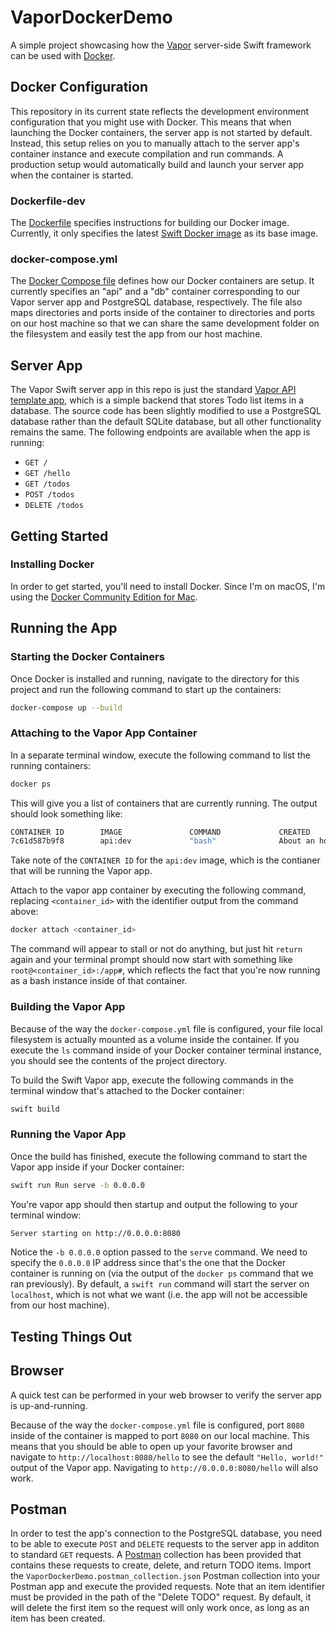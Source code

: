 # VaporDockerDemo

A simple project showcasing how the [Vapor](https://vapor.codes) server-side Swift framework can be used with [Docker](https://www.docker.com/).

## Docker Configuration

This repository in its current state reflects the development environment configuration that you might use with Docker. This means that when launching the Docker containers, the server app is not started by default. Instead, this setup relies on you to manually attach to the server app's container instance and execute compilation and run commands. A production setup would automatically build and launch your server app when the container is started.

### Dockerfile-dev

The [Dockerfile](https://docs.docker.com/develop/develop-images/dockerfile_best-practices/) specifies instructions for building our Docker image. Currently, it only specifies the latest [Swift Docker image](https://hub.docker.com/_/swift/) as its base image.

### docker-compose.yml

The [Docker Compose file](https://docs.docker.com/compose/compose-file/) defines how our Docker containers are setup. It currently specifies an "api" and a "db" container corresponding to our Vapor server app and PostgreSQL database, respectively. The file also maps directories and ports inside of the container to directories and ports on our host machine so that we can share the same development folder on the filesystem and easily test the app from our host machine.

## Server App

The Vapor Swift server app in this repo is just the standard [Vapor API template app](https://github.com/vapor/api-template), which is a simple backend that stores Todo list items in a database. The source code has been slightly modified to use a PostgreSQL database rather than the default SQLite database, but all other functionality remains the same. The following endpoints are available when the app is running:

* `GET /`
* `GET /hello`
* `GET /todos`
* `POST /todos`
* `DELETE /todos`

## Getting Started

### Installing Docker

In order to get started, you'll need to install Docker. Since I'm on macOS, I'm using the [Docker Community Edition for Mac](https://store.docker.com/editions/community/docker-ce-desktop-mac).

## Running the App

### Starting the Docker Containers

Once Docker is installed and running, navigate to the directory for this project and run the following command to start up the containers:

```bash
docker-compose up --build
```

### Attaching to the Vapor App Container

In a separate terminal window, execute the following command to list the running containers:

```bash
docker ps
```

This will give you a list of containers that are currently running. The output should look something like:

```bash
CONTAINER ID        IMAGE               COMMAND             CREATED             STATUS              PORTS                    NAMES
7c61d587b9f8        api:dev             "bash"              About an hour ago   Up About an hour    0.0.0.0:8080->8080/tcp   vapordockerdemo_api_1
```

Take note of the `CONTAINER ID` for the `api:dev` image, which is the contianer that will be running the Vapor app.

Attach to the vapor app container by executing the following command, replacing `<container_id>` with the identifier output from the command above:

```bash
docker attach <container_id>
```

The command will appear to stall or not do anything, but just hit `return` again and your terminal prompt should now start with something like `root@<container_id>:/app#`, which reflects the fact that you're now running as a bash instance inside of that container.

### Building the Vapor App

Because of the way the `docker-compose.yml` file is configured, your file local filesystem is actually mounted as a volume inside the container. If you execute the `ls` command inside of your Docker container terminal instance, you should see the contents of the project directory.

To build the Swift Vapor app, execute the following commands in the terminal window that's attached to the Docker container:

```bash
swift build
```

### Running the Vapor App

Once the build has finished, execute the following command to start the Vapor app inside if your Docker container:

```bash
swift run Run serve -b 0.0.0.0
```

You're vapor app should then startup and output the following to your terminal window:

```bash
Server starting on http://0.0.0.0:8080
```

Notice the `-b 0.0.0.0` option passed to the `serve` command. We need to specify the `0.0.0.0` IP address since that's the one that the Docker container is running on (via the output of the `docker ps` command that we ran previously). By default, a `swift run` command will start the server on `localhost`, which is not what we want (i.e. the app will not be accessible from our host machine).

## Testing Things Out

## Browser

A quick test can be performed in your web browser to verify the server app is up-and-running.

Because of the way the `docker-compose.yml` file is configured, port `8080` inside of the container is mapped to port `8080` on our local machine. This means that you should be able to open up your favorite browser and navigate to `http://localhost:8080/hello` to see the default `"Hello, world!"` output of the Vapor app. Navigating to `http://0.0.0.0:8080/hello` will also work.

## Postman

In order to test the app's connection to the PostgreSQL database, you need to be able to execute `POST` and `DELETE` requests to the server app in additon to standard `GET` requests. A [Postman](https://www.getpostman.com/) collection has been provided that contains these requests to create, delete, and return TODO items. Import the `VaporDockerDemo.postman_collection.json` Postman collection into your Postman app and execute the provided requests. Note that an item identifier must be provided in the path of the "Delete TODO" request. By default, it will delete the first item so the request will only work once, as long as an item has been created.

